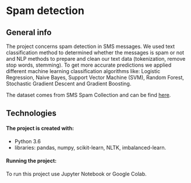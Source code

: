 # Spam detection

## General info

The project concerns spam detection in SMS messages. We used text classification method to determined whether the messages is spam or not and NLP methods to prepare and clean our text data (tokenization, remove stop words, stemming). To get more accurate predictions we applied different machine learning classification algorithms like: Logistic Regression, Naive Bayes, Support Vector Machine (SVM), Random Forest, Stochastic Gradient Descent and Gradient Boosting.

The dataset comes from SMS Spam Collection and can be find [here](https://www.kaggle.com/uciml/sms-spam-collection-dataset).

## Technologies
#### The project is created with:

- Python 3.6
- libraries: pandas, numpy, scikit-learn, NLTK, imbalanced-learn.

#### Running the project:

To run this project use Jupyter Notebook or Google Colab.
